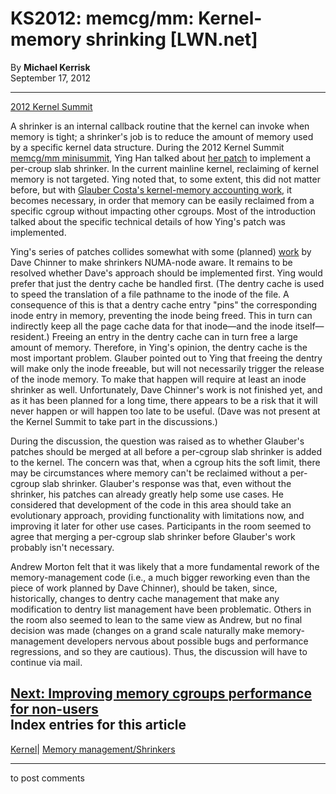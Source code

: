 # KS2012: memcg/mm: Kernel-memory shrinking [LWN.net]

By **Michael Kerrisk**  
September 17, 2012 

* * *

[2012 Kernel Summit](/Articles/KernelSummit2012/)

A shrinker is an internal callback routine that the kernel can invoke when memory is tight; a shrinker's job is to reduce the amount of memory used by a specific kernel data structure. During the 2012 Kernel Summit [memcg/mm minisummit](/Articles/516439/), Ying Han talked about [her patch](/Articles/516431/) to implement a per-croup slab shrinker. In the current mainline kernel, reclaiming of kernel memory is not targeted. Ying noted that, to some extent, this did not matter before, but with [Glauber Costa's kernel-memory accounting work](/Articles/516529/), it becomes necessary, in order that memory can be easily reclaimed from a specific cgroup without impacting other cgroups. Most of the introduction talked about the specific technical details of how Ying's patch was implemented. 

Ying's series of patches collides somewhat with some (planned) [work](/Articles/456071/) by Dave Chinner to make shrinkers NUMA-node aware. It remains to be resolved whether Dave's approach should be implemented first. Ying would prefer that just the dentry cache be handled first. (The dentry cache is used to speed the translation of a file pathname to the inode of the file. A consequence of this is that a dentry cache entry "pins" the corresponding inode entry in memory, preventing the inode being freed. This in turn can indirectly keep all the page cache data for that inode—and the inode itself—resident.) Freeing an entry in the dentry cache can in turn free a large amount of memory. Therefore, in Ying's opinion, the dentry cache is the most important problem. Glauber pointed out to Ying that freeing the dentry will make only the inode freeable, but will not necessarily trigger the release of the inode memory. To make that happen will require at least an inode shrinker as well. Unfortunately, Dave Chinner's work is not finished yet, and as it has been planned for a long time, there appears to be a risk that it will never happen or will happen too late to be useful. (Dave was not present at the Kernel Summit to take part in the discussions.) 

During the discussion, the question was raised as to whether Glauber's patches should be merged at all before a per-cgroup slab shrinker is added to the kernel. The concern was that, when a cgroup hits the soft limit, there may be circumstances where memory can't be reclaimed without a per-cgroup slab shrinker. Glauber's response was that, even without the shrinker, his patches can already greatly help some use cases. He considered that development of the code in this area should take an evolutionary approach, providing functionality with limitations now, and improving it later for other use cases. Participants in the room seemed to agree that merging a per-cgroup slab shrinker before Glauber's work probably isn't necessary. 

Andrew Morton felt that it was likely that a more fundamental rework of the memory-management code (i.e., a much bigger reworking even than the piece of work planned by Dave Chinner), should be taken, since, historically, changes to dentry cache management that make any modification to dentry list management have been problematic. Others in the room also seemed to lean to the same view as Andrew, but no final decision was made (changes on a grand scale naturally make memory-management developers nervous about possible bugs and performance regressions, and so they are cautious). Thus, the discussion will have to continue via mail. 

[Next: Improving memory cgroups performance for non-users](/Articles/516533/)  
Index entries for this article  
---  
[Kernel](/Kernel/Index)| [Memory management/Shrinkers](/Kernel/Index#Memory_management-Shrinkers)  
  


* * *

to post comments 
